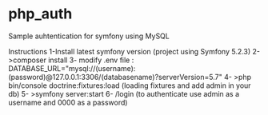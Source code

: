 # php_auth
Sample auhtentication for symfony using MySQL

Instructions 
1-Install latest symfony version (project using Symfony 5.2.3)
2- >composer install
3- modify .env file :
  DATABASE_URL="mysql://(username):(password)@127.0.0.1:3306/(databasename)?serverVersion=5.7"
4- >php bin/console doctrine:fixtures:load (loading fixtures and add admin in your db)
5- >symfony server:start
6- /login (to authenticate use admin as a username and 0000 as a password)
                        
